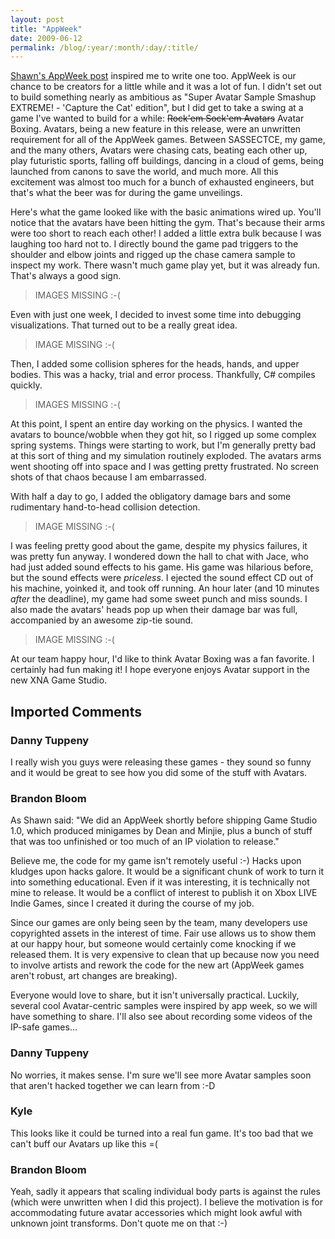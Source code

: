 ```yaml
---
layout: post
title: "AppWeek"
date: 2009-06-12
permalink: /blog/:year/:month/:day/:title/
---
```


[Shawn's AppWeek post][1] inspired me to write one too. AppWeek is our chance
to be creators for a little while and it was a lot of fun. I didn't set out to
build something nearly as ambitious as "Super Avatar Sample Smashup EXTREME! -
'Capture the Cat' edition", but I did get to take a swing at a game I've wanted
to build for a while: ~~Rock'em Sock'em Avatars~~ Avatar Boxing. Avatars, being
a new feature in this release, were an unwritten requirement for all of the
AppWeek games. Between SASSECTCE, my game, and the many others, Avatars were
chasing cats, beating each other up, play futuristic sports, falling off
buildings, dancing in a cloud of gems, being launched from canons to save the
world, and much more. All this excitement was almost too much for a bunch of
exhausted engineers, but that's what the beer was for during the game
unveilings.

Here's what the game looked like with the basic animations wired up. You'll
notice that the avatars have been hitting the gym. That's because their arms
were too short to reach each other! I added a little extra bulk because I was
laughing too hard not to. I directly bound the game pad triggers to the
shoulder and elbow joints and rigged up the chase camera sample to inspect my
work. There wasn't much game play yet, but it was already fun. That's always a
good sign.

> IMAGES MISSING :-(

Even with just one week, I decided to invest some time into debugging
visualizations. That turned out to be a really great idea.

> IMAGE MISSING :-(

Then, I added some collision spheres for the heads, hands, and upper bodies.
This was a hacky, trial and error process. Thankfully, C# compiles quickly.

> IMAGES MISSING :-(

At this point, I spent an entire day working on the physics. I wanted the
avatars to bounce/wobble when they got hit, so I rigged up some complex spring
systems. Things were starting to work, but I'm generally pretty bad at this
sort of thing and my simulation routinely exploded. The avatars arms went
shooting off into space and I was getting pretty frustrated. No screen shots of
that chaos because I am embarrassed.

With half a day to go, I added the obligatory damage bars and some rudimentary
hand-to-head collision detection.

> IMAGE MISSING :-(

I was feeling pretty good about the game, despite my physics failures, it was
pretty fun anyway. I wondered down the hall to chat with Jace, who had just
added sound effects to his game. His game was hilarious before, but the sound
effects were *priceless*. I ejected the sound effect CD out of his machine,
yoinked it, and took off running. An hour later (and 10 minutes *after* the
deadline), my game had some sweet punch and miss sounds. I also made the
avatars' heads pop up when their damage bar was full, accompanied by an awesome
zip-tie sound.

> IMAGE MISSING :-(

At our team happy hour, I'd like to think Avatar Boxing was a fan favorite. I
certainly had fun making it! I hope everyone enjoys Avatar support in the new
XNA Game Studio.

## Imported Comments

### Danny Tuppeny

I really wish you guys were releasing these games - they sound so funny and it
would be great to see how you did some of the stuff with Avatars.

### Brandon Bloom

As Shawn said: "We did an AppWeek shortly before shipping Game Studio 1.0,
which produced minigames by Dean and Minjie, plus a bunch of stuff that was too
unfinished or too much of an IP violation to release."

Believe me, the code for my game isn't remotely useful :-) Hacks upon kludges
upon hacks galore. It would be a significant chunk of work to turn it into
something educational. Even if it was interesting, it is technically not mine
to release.  It would be a conflict of interest to publish it on Xbox LIVE
Indie Games, since I created it during the course of my job.

Since our games are only being seen by the team, many developers use
copyrighted assets in the interest of time. Fair use allows us to show them at
our happy hour, but someone would certainly come knocking if we released them.
It is very expensive to clean that up because now you need to involve artists
and rework the code for the new art (AppWeek games aren't robust, art changes
are breaking).

Everyone would love to share, but it isn't universally practical.  Luckily,
several cool Avatar-centric samples were inspired by app week, so we will have
something to share. I'll also see about recording some videos of the IP-safe
games...

### Danny Tuppeny

No worries, it makes sense. I'm sure we'll see more Avatar samples soon
that aren't hacked together we can learn from :-D

### Kyle

This looks like it could be turned into a real fun game. It's too bad that we
can't buff our Avatars up like this =(

### Brandon Bloom

Yeah, sadly it appears that scaling individual body parts is against the rules
(which were unwritten when I did this project). I believe the motivation is for
accommodating future avatar accessories which might look awful with unknown
joint transforms. Don't quote me on that :-)

[1]: http://blogs.msdn.com/shawnhar/archive/2009/06/12/appweek.aspx
